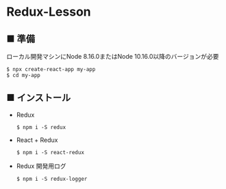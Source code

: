 # Redux-Lesson

## ■ 準備

ローカル開発マシンにNode 8.16.0またはNode 10.16.0以降のバージョンが必要

``` shell
$ npx create-react-app my-app
$ cd my-app
```

## ■ インストール

- Redux

  ``` shell
  $ npm i -S redux
  ```

- React + Redux

  ``` shell
  $ npm i -S react-redux
  ```

- Redux 開発用ログ

  ``` shell
  $ npm i -S redux-logger
  ```